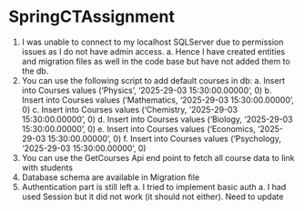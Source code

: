 # SpringCTAssignment

1.	I was unable to connect to my localhost SQLServer due to permission issues as I do not have admin access. 
    a.	Hence I have created entities and migration files as well in the code base but have not added them to the db.
2.	You can use the following script to add default courses in db:
    a.	Insert into Courses values (‘Physics’, ‘2025-29-03 15:30:00.00000’, 0)
    b.	Insert into Courses values (‘Mathematics, ‘2025-29-03 15:30:00.00000’, 0)
    c.	Insert into Courses values (‘Chemistry, ‘2025-29-03 15:30:00.00000’, 0)
    d.	Insert into Courses values (‘Biology, ‘2025-29-03 15:30:00.00000’, 0)
    e.	Insert into Courses values (‘Economics, ‘2025-29-03 15:30:00.00000’, 0)
    f.	Insert into Courses values (‘Psychology, ‘2025-29-03 15:30:00.00000’, 0)
3.	You can use the GetCourses Api end point to fetch all course data to link with students
4.	Database schema are available in Migration file
5.	Authentication part is still left
    a. I tried to implement basic auth
    a. I had used Session but it did not work (it should not either). Need to update

